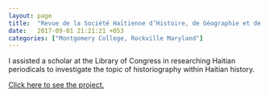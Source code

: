```yaml
---
layout: page
title:  "Revue de la Société Haïtienne d’Histoire, de Géographie et de Géologie"
date:   2017-09-01 21:21:21 +053
categories: ["Montgomery College, Rockville Maryland"]
---
```


I assisted a scholar at the Library of Congress in researching Haitian periodicals to investigate the topic of historiography within Haitian history.

[Click here to see the project.](https://rshhgglab.com/collaborators/)
